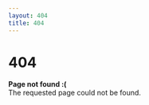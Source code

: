 ```yaml
---
layout: 404
title: 404
---
```


404
===============
__Page not found :(__  
The requested page could not be found.